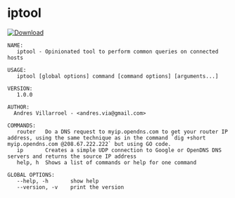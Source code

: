 # iptool

[ ![Download](https://api.bintray.com/packages/andresvia/tools/iptool/images/download.svg) ](https://bintray.com/andresvia/tools/iptool/_latestVersion)

	NAME:
	   iptool - Opinionated tool to perform common queries on connected hosts
	
	USAGE:
	   iptool [global options] command [command options] [arguments...]
	
	VERSION:
	   1.0.0
	
	AUTHOR:
	  Andres Villarroel - <andres.via@gmail.com>
	
	COMMANDS:
	   router	Do a DNS request to myip.opendns.com to get your router IP address, using the same technique as in the command `dig +short myip.opendns.com @208.67.222.222` but using GO code.
	   ip		Creates a simple UDP connection to Google or OpenDNS DNS servers and returns the source IP address
	   help, h	Shows a list of commands or help for one command
	   
	GLOBAL OPTIONS:
	   --help, -h		show help
	   --version, -v	print the version
	   
